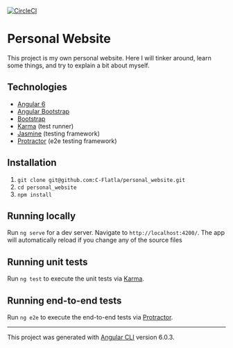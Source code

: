[![CircleCI](https://circleci.com/gh/C-Flatla/personal_website/tree/master.svg?style=svg&circle-token=2df60417e7c64708414f93ceed2cd3542a11a60c)](https://circleci.com/gh/C-Flatla/personal_website/tree/master)

# Personal Website
This project is my own personal website. Here I will tinker around, learn some things, and try to explain a bit about myself.

## Technologies
- [Angular 6](https://angular.io/)
- [Angular Bootstrap](https://ng-bootstrap.github.io/#/home)
- [Bootstrap](https://getbootstrap.com)
- [Karma](https://karma-runner.github.io) (test runner)
- [Jasmine](https://jasmine.github.io/) (testing framework)
- [Protractor](http://www.protractortest.org/) (e2e testing framework)

## Installation
1. `git clone git@github.com:C-Flatla/personal_website.git`
2. `cd personal_website`
3. `npm install`

## Running locally
Run `ng serve` for a dev server. Navigate to `http://localhost:4200/`. The app will automatically reload if you change any of the source files

## Running unit tests

Run `ng test` to execute the unit tests via [Karma](https://karma-runner.github.io).

## Running end-to-end tests

Run `ng e2e` to execute the end-to-end tests via [Protractor](http://www.protractortest.org/).

---
This project was generated with [Angular CLI](https://github.com/angular/angular-cli) version 6.0.3.
